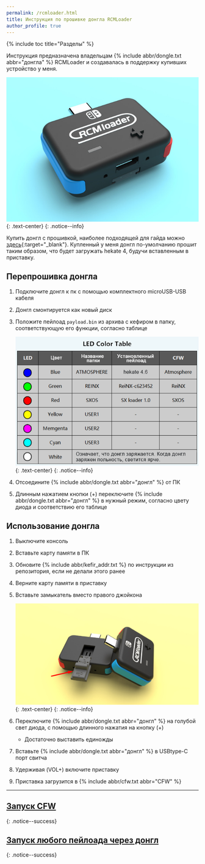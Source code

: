```yaml
---
permalink: /rcmloader.html
title: Инструкция по прошивке донгла RCMLoader
author_profile: true
---
```

{% include toc title="Разделы" %}

Инструкция предназначена владельцам {% include abbr/dongle.txt abbr="донгла" %} RCMLoader и создавалась в поддержку купивших устройство у меня. 

![](/images/dongle/rcmloader.jpg)
{: .text-center}
{: .notice--info}

Купить донгл с прошивкой, наиболее подходящей для гайда можно [здесь](http://vk.com/nincfw){:target="_blank"}. Купленный у меня донгл по-умолчанию прошит таким образом, что будет загружать hekate 4, будучи вставленным в приставку. 

## Перепрошивка донгла

1. Подключите донгл к пк с помощью комплектного microUSB-USB кабеля
1. Донгл смонтируется как новый диск
1. Положите пейлоад `payload.bin` из архива с кефиром в папку, соответствующую его функции, согласно таблице

	![](/images/dongle/rcmloader_table.png)
	{: .text-center}
	{: .notice--info}

1. Отсоедините {% include abbr/dongle.txt abbr="донгл" %} от ПК
1. Длинным нажатием кнопки (+) переключите {% include abbr/dongle.txt abbr="донгл" %} в нужный режим, согласно цвету диода и соответствию его таблице

## Использование донгла

1. Выключите консоль
1. Вставьте карту памяти в ПК
1. Обновите {% include abbr/kefir_addr.txt %} по инструкции из репозитория, если не делали этого ранее
1. Верните карту памяти в приставку
1. Вставьте замыкатель вместо правого джойкона

    ![](/images/dongle/rcmloader_jig.png)
    {: .text-center}
    {: .notice--info}

1. Переключите {% include abbr/dongle.txt abbr="донгл" %} на голубой свет диода, с помощью длинного нажатия на кнопку (+)
	* Достаточно выставить единожды
1. Вставьте {% include abbr/dongle.txt abbr="донгл" %} в USBtype-C порт свитча
1. Удерживая (VOL+) включите приставку
1. Приставка загрузится в {% include abbr/cfw.txt abbr="CFW" %}

___

## [Запуск CFW](cfw)
{: .notice--success}

## [Запуск любого пейлоада через донгл](fusee-gelee#%D0%B7%D0%B0%D0%BF%D1%83%D1%81%D0%BA-%D1%87%D0%B5%D1%80%D0%B5%D0%B7-%D0%B4%D0%BE%D0%BD%D0%B3%D0%BB)
{: .notice--success}